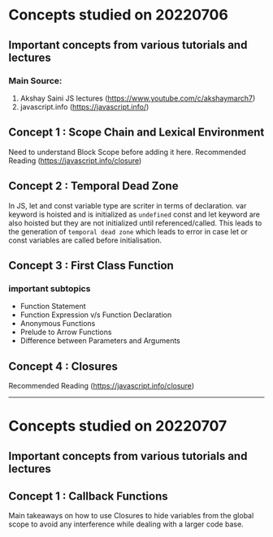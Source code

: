 # Concepts studied on 20220706
## Important concepts from various tutorials and lectures

### Main Source:
1. Akshay Saini JS lectures (https://www.youtube.com/c/akshaymarch7)
2. javascript.info (https://javascript.info/)

## Concept 1 : Scope Chain and Lexical Environment

Need to understand Block Scope before adding it here.
Recommended Reading (https://javascript.info/closure)

## Concept 2 : Temporal Dead Zone

In JS, let and const variable type are scriter in terms of declaration.
var keyword is hoisted and is initialized as `undefined`
const and let keyword are also hoisted but they are not initialized until referenced/called. This leads to the 
generation of `temporal dead zone` which leads to error in case let or const variables are called before initialisation.

## Concept 3 : First Class Function
### important subtopics
* Function Statement
* Function Expression v/s Function Declaration
* Anonymous Functions
* Prelude to Arrow Functions
* Difference between Parameters and Arguments

## Concept 4 : Closures

Recommended Reading (https://javascript.info/closure)

---

# Concepts studied on 20220707
## Important concepts from various tutorials and lectures

## Concept 1 : Callback Functions

Main takeaways on how to use Closures to hide variables from the global scope to avoid any interference while dealing with a larger code base.


